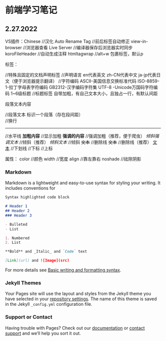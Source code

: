 # 前端学习笔记

## 2.27.2022

VS插件：Chinese //汉化
        Auto Rename Tag //前后标签自动修正
        view-in-browser //浏览器查看
        Live Server //编译器保存后浏览器实时同步
        koroFileHeader //自动生成注释
        htmltagwrap //alt+w 包裹标签，默认p
       
标签：
<!DOCTYPE *** (html)> //特殊且固定的文档声明标签
<html lang="**"> //声明语言 en代表英文 zh-CN代表中文 ja-jp代表日文（便于浏览器提示翻译）
<meta charset="**"> //字符编码 ASCII-美国信息交换标准代码 ISO-8859-1-拉丁字母表字符编码 GB2312-汉字编码字符集 UTF-8 -Unicode万国码字符编码
<h1~6>1~6级标题</h1~6> //标题标签 自带加粗，有自己文本大小，且独占一行，有默认间距  
<p>段落文本内容</p> //段落文本 标识一个段落（存在段间距）
<br/> //换行
<hr/> //水平线
<b>加粗内容</b> //显示加粗
<strong>强调的内容</strong> //强调加粗（推荐，便于爬虫）
<em>倾斜强调文本</em> //倾斜（推荐）
<i>倾斜文本</i> //倾斜
<s>文本</s> //删除线
<del>文本</del> //删除线（推荐）
<u>文本</u> //下划线
<sub></sub> //下标
<sup></sup> //上标
  
属性：
color //颜色
width //宽度
align //靠左靠右
noshade //祛除阴影



### Markdown

Markdown is a lightweight and easy-to-use syntax for styling your writing. It includes conventions for

```markdown
Syntax highlighted code block

# Header 1
## Header 2
### Header 3

- Bulleted
- List

1. Numbered
2. List

**Bold** and _Italic_ and `Code` text

[Link](url) and ![Image](src)
```

For more details see [Basic writing and formatting syntax](https://docs.github.com/en/github/writing-on-github/getting-started-with-writing-and-formatting-on-github/basic-writing-and-formatting-syntax).

### Jekyll Themes

Your Pages site will use the layout and styles from the Jekyll theme you have selected in your [repository settings](https://github.com/NinoWong/FrontEnd-Learning/settings/pages). The name of this theme is saved in the Jekyll `_config.yml` configuration file.

### Support or Contact

Having trouble with Pages? Check out our [documentation](https://docs.github.com/categories/github-pages-basics/) or [contact support](https://support.github.com/contact) and we’ll help you sort it out.
